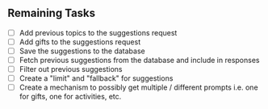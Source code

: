 ## Remaining Tasks

- [ ] Add previous topics to the suggestions request
- [ ] Add gifts to the suggestions request
- [ ] Save the suggestions to the database
- [ ] Fetch previous suggestions from the database and include in responses
- [ ] Filter out previous suggestions
- [ ] Create a "limit" and "fallback" for suggestions
- [ ] Create a mechanism to possibly get multiple / different prompts i.e. one for gifts, one for activities, etc.
